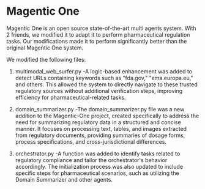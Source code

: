 # Magentic One
Magentic One is an open source state-of-the-art multi agents system. With 2 friends, we modified it to adapt it to perform pharmaceutical regulation tasks. Our modifications made it to perform significantly better than the original Magentic One system.

We modified the following files:

  1. multimodal_web_surfer.py
    -A logic-based enhancement was added to detect URLs containing keywords such as "fda.gov," "ema.europa.eu," and others. This allowed the system to directly navigate to these trusted         regulatory sources without additional verification steps, improving efficiency for pharmaceutical-related tasks.

  2. domain_summarizer.py
     -The domain_summarizer.py file was a new addition to the Magentic-One project, created
      specifically to address the need for summarizing regulatory data in a structured and concise
      manner. It focuses on processing text, tables, and images extracted from regulatory
      documents, providing summaries of dosage forms, process specifications, and
      cross-jurisdictional differences.

  3. orchestrator.py
     -A function was added to identify tasks related to regulatory compliance and tailor the orchestrator's behavior accordingly. The initialization process was also updated to include           specific steps for pharmaceutical scenarios, such as utilizing the Domain Summarizer and other agents.

